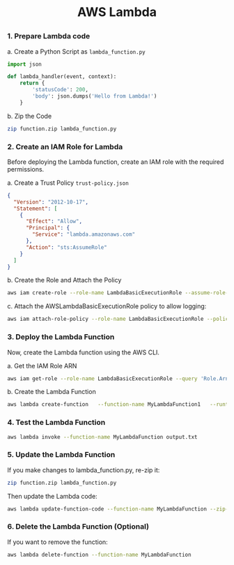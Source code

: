 <h1 style="text-align:center;"> AWS Lambda</p>

### 1. Prepare Lambda code

a. Create a Python Script as `lambda_function.py`
```python
import json

def lambda_handler(event, context):
    return {
        'statusCode': 200,
        'body': json.dumps('Hello from Lambda!')
    }
```

b. Zip the Code

```bash
zip function.zip lambda_function.py


```

### 2. Create an IAM Role for Lambda
Before deploying the Lambda function, create an IAM role with the required permissions.

a. Create a Trust Policy `trust-policy.json`
```json
{
  "Version": "2012-10-17",
  "Statement": [
    {
      "Effect": "Allow",
      "Principal": {
        "Service": "lambda.amazonaws.com"
      },
      "Action": "sts:AssumeRole"
    }
  ]
}
```

b. Create the Role and Attach the Policy
```bash
aws iam create-role --role-name LambdaBasicExecutionRole --assume-role-policy-document file://trust-policy.json
```

c. Attach the AWSLambdaBasicExecutionRole policy to allow logging:

```bash
aws iam attach-role-policy --role-name LambdaBasicExecutionRole --policy-arn arn:aws:iam::aws:policy/service-role/AWSLambdaBasicExecutionRole
```


### 3. Deploy the Lambda Function
Now, create the Lambda function using the AWS CLI.

a. Get the IAM Role ARN
```bash
aws iam get-role --role-name LambdaBasicExecutionRole --query 'Role.Arn' --output text
```

b. Create the Lambda Function
```bash
aws lambda create-function   --function-name MyLambdaFunction1   --runtime python3.13 --handler lambda_function.lambda_handler --zip-file fileb://function.zip --role  arn:aws:iam::<your-id-from-a>:role/LambdaBasicExecutionRole
```


### 4. Test the Lambda Function
```bash
aws lambda invoke --function-name MyLambdaFunction output.txt
```

### 5. Update the Lambda Function
If you make changes to lambda_function.py, re-zip it:

```bash 
zip function.zip lambda_function.py
```

Then update the Lambda code:
```bash
aws lambda update-function-code --function-name MyLambdaFunction --zip-file fileb://function.zip
```
### 6. Delete the Lambda Function (Optional)
If you want to remove the function:

```bash
aws lambda delete-function --function-name MyLambdaFunction
```
